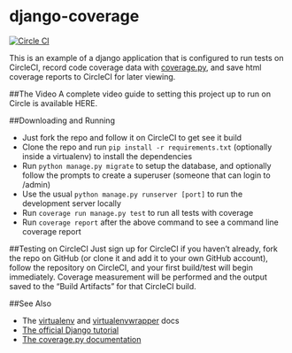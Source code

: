 django-coverage
===============

[![Circle CI](https://circleci.com/gh/circleci/django-coverage.png?style=badge&circle-token=dfcbc4d5ddc5ebd9dc3e408c83bab3233b3c2617)](https://circleci.com/gh/circleci/django-coverage)

This is an example of a django application that is configured to run tests on CircleCI, record code coverage data with [coverage.py](http://nedbatchelder.com/code/coverage/), and save html coverage reports to CircleCI for later viewing.

##The Video
A complete video guide to setting this project up to run on Circle is available HERE.

##Downloading and Running
* Just fork the repo and follow it on CircleCI to get see it build
* Clone the repo and run `pip install -r requirements.txt` (optionally inside a virtualenv) to install the dependencies
* Run `python manage.py migrate` to setup the database, and optionally follow the prompts to create a superuser (someone that can login to /admin)
* Use the usual `python manage.py runserver [port]` to run the development server locally
* Run `coverage run manage.py test` to run all tests with coverage
* Run `coverage report` after the above command to see a command line coverage report

##Testing on CircleCI
Just sign up for CircleCI if you haven’t already, fork the repo on GitHub (or clone it and add it to your own GitHub account), follow the repository on CircleCI, and your first build/test will begin immediately. Coverage measurement will be performed and the output saved to the “Build Artifacts” for that CircleCI build.


##See Also
* The [virtualenv](http://virtualenv.readthedocs.org/en/latest/) and [virtualenvwrapper](http://virtualenvwrapper.readthedocs.org/en/latest/) docs
* [The official Django tutorial](https://docs.djangoproject.com/en/1.7/intro/tutorial01/)
* [The coverage.py documentation](http://nedbatchelder.com/code/coverage/)
